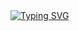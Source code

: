 <body>
<section>
  <a href="https://git.io/typing-svg"><img src="https://readme-typing-svg.demolab.com?font=DynaPuff&duration=2500&pause=1000&color=FF0DA9&center=true&vCenter=true&width=500&height=100&lines=Hello+World!+I'm+Sina+%F0%9F%91%8B;+Welcome+to+my+GitHub!" alt="Typing SVG" /></a>
</section>
</body>
